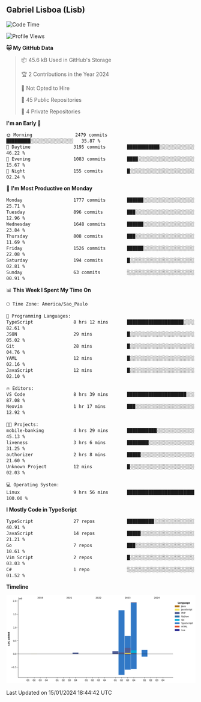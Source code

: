 ## Gabriel Lisboa (Lisb)

<!--START_SECTION:waka-->
![Code Time](http://img.shields.io/badge/Code%20Time-402%20hrs%201%20min-blue)

![Profile Views](http://img.shields.io/badge/Profile%20Views-0-blue)

**🐱 My GitHub Data** 

> 📦 45.6 kB Used in GitHub's Storage 
 > 
> 🏆 2 Contributions in the Year 2024
 > 
> 🚫 Not Opted to Hire
 > 
> 📜 45 Public Repositories 
 > 
> 🔑 4 Private Repositories 
 > 
**I'm an Early 🐤** 

```text
🌞 Morning                2479 commits        █████████░░░░░░░░░░░░░░░░   35.87 % 
🌆 Daytime                3195 commits        ████████████░░░░░░░░░░░░░   46.22 % 
🌃 Evening                1083 commits        ████░░░░░░░░░░░░░░░░░░░░░   15.67 % 
🌙 Night                  155 commits         █░░░░░░░░░░░░░░░░░░░░░░░░   02.24 % 
```
📅 **I'm Most Productive on Monday** 

```text
Monday                   1777 commits        ██████░░░░░░░░░░░░░░░░░░░   25.71 % 
Tuesday                  896 commits         ███░░░░░░░░░░░░░░░░░░░░░░   12.96 % 
Wednesday                1648 commits        ██████░░░░░░░░░░░░░░░░░░░   23.84 % 
Thursday                 808 commits         ███░░░░░░░░░░░░░░░░░░░░░░   11.69 % 
Friday                   1526 commits        ██████░░░░░░░░░░░░░░░░░░░   22.08 % 
Saturday                 194 commits         █░░░░░░░░░░░░░░░░░░░░░░░░   02.81 % 
Sunday                   63 commits          ░░░░░░░░░░░░░░░░░░░░░░░░░   00.91 % 
```


📊 **This Week I Spent My Time On** 

```text
🕑︎ Time Zone: America/Sao_Paulo

💬 Programming Languages: 
TypeScript               8 hrs 12 mins       █████████████████████░░░░   82.61 % 
JSON                     29 mins             █░░░░░░░░░░░░░░░░░░░░░░░░   05.02 % 
Git                      28 mins             █░░░░░░░░░░░░░░░░░░░░░░░░   04.76 % 
YAML                     12 mins             █░░░░░░░░░░░░░░░░░░░░░░░░   02.16 % 
JavaScript               12 mins             █░░░░░░░░░░░░░░░░░░░░░░░░   02.10 % 

🔥 Editors: 
VS Code                  8 hrs 39 mins       ██████████████████████░░░   87.08 % 
Neovim                   1 hr 17 mins        ███░░░░░░░░░░░░░░░░░░░░░░   12.92 % 

🐱‍💻 Projects: 
mobile-banking           4 hrs 29 mins       ███████████░░░░░░░░░░░░░░   45.13 % 
liveness                 3 hrs 6 mins        ████████░░░░░░░░░░░░░░░░░   31.25 % 
authorizer               2 hrs 8 mins        █████░░░░░░░░░░░░░░░░░░░░   21.60 % 
Unknown Project          12 mins             █░░░░░░░░░░░░░░░░░░░░░░░░   02.03 % 

💻 Operating System: 
Linux                    9 hrs 56 mins       █████████████████████████   100.00 % 
```

**I Mostly Code in TypeScript** 

```text
TypeScript               27 repos            ██████████░░░░░░░░░░░░░░░   40.91 % 
JavaScript               14 repos            █████░░░░░░░░░░░░░░░░░░░░   21.21 % 
Go                       7 repos             ███░░░░░░░░░░░░░░░░░░░░░░   10.61 % 
Vim Script               2 repos             █░░░░░░░░░░░░░░░░░░░░░░░░   03.03 % 
C#                       1 repo              ░░░░░░░░░░░░░░░░░░░░░░░░░   01.52 % 
```



**Timeline**

![Lines of Code chart](https://raw.githubusercontent.com/tenlisboa/tenlisboa/main/assets/bar_graph.png)


 Last Updated on 15/01/2024 18:44:42 UTC
<!--END_SECTION:waka-->
